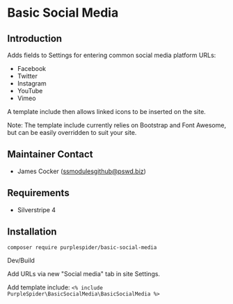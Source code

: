 # Basic Social Media

## Introduction

Adds fields to Settings for entering common social media platform URLs:

* Facebook
* Twitter
* Instagram
* YouTube
* Vimeo

A template include then allows linked icons to be inserted on the site.

Note: The template include currently relies on Bootstrap and Font Awesome, but can be easily overridden to suit your site.

## Maintainer Contact
 * James Cocker (ssmodulesgithub@pswd.biz)
 
## Requirements
 * Silverstripe 4

## Installation

`composer require purplespider/basic-social-media`

Dev/Build

Add URLs via new "Social media" tab in site Settings.

Add template include: `<% include PurpleSpider\BasicSocialMedia\BasicSocialMedia %>`